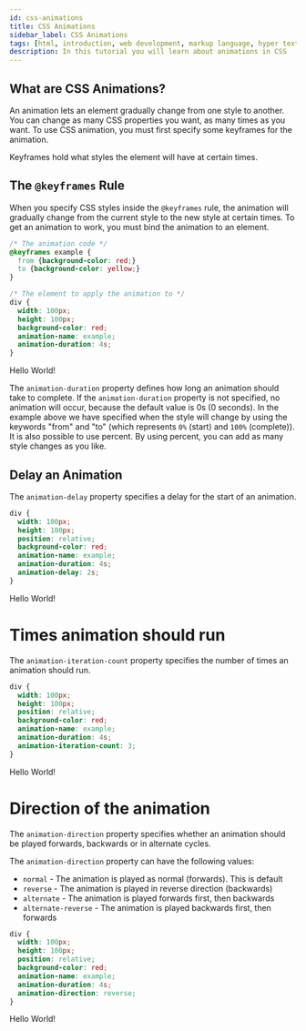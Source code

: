 ```yaml
---
id: css-animations
title: CSS Animations
sidebar_label: CSS Animations
tags: [html, introduction, web development, markup language, hyper text, web pages, career opportunities, personal growth, web-development, web design, web pages, websites, career opportunities, contribute to the web, stay relevant, express yourself, learn other technologies, have fun, how to use html, steps to start using html, set up your development environment, create your first html document, learn html syntax and structure, explore html elements and-attributes]
description: In this tutorial you will learn about animations in CSS 
---
```


## What are CSS Animations?
An animation lets an element gradually change from one style to another.
You can change as many CSS properties you want, as many times as you want.
To use CSS animation, you must first specify some keyframes for the animation.

Keyframes hold what styles the element will have at certain times.

## The `@keyframes` Rule
When you specify CSS styles inside the `@keyframes` rule, the animation will gradually change from the current style to the new style at certain times.
To get an animation to work, you must bind the animation to an element.

```css
/* The animation code */
@keyframes example {
  from {background-color: red;}
  to {background-color: yellow;}
}

/* The element to apply the animation to */
div {
  width: 100px;
  height: 100px;
  background-color: red;
  animation-name: example;
  animation-duration: 4s;
}
```
<BrowserWindow url="http://127.0.0.1:5500/index.html">
    <div style={{
      width: '100px',
      height: '100px',
      backgroundColor: 'red',
      animation: 'myAnimation 4s infinite',
      padding: '5px',
    }}>
      Hello World!
    </div>
    <style>{`
      @keyframes myAnimation {
        from { background-color: red; }
        to { background-color: yellow; }
      }
    `}</style>
  </BrowserWindow>

The `animation-duration` property defines how long an animation should take to complete. If the `animation-duration` property is not specified, no animation will occur, because the default value is 0s (0 seconds). 
In the example above we have specified when the style will change by using the keywords "from" and "to" (which represents `0%` (start) and `100%` (complete)).
It is also possible to use percent. By using percent, you can add as many style changes as you like.

## Delay an Animation
The `animation-delay` property specifies a delay for the start of an animation.

```css
div {
  width: 100px;
  height: 100px;
  position: relative;
  background-color: red;
  animation-name: example;
  animation-duration: 4s;
  animation-delay: 2s;
}
```
<BrowserWindow minHeight={400} url="http://127.0.0.1:5500/index.html">
    <div className="Delay-an-Animation" style={{
      width: '100px',
      height: '100px',
      position: 'relative',
      backgroundColor: 'red',
      animationName: 'DelayAnAnimationExample',
      animationDuration: '4s',
      animationDelay: '2s',
      padding: '5px',
    }}>
      Hello World!
    </div>
    <style>{`
      @keyframes DelayAnAnimationExample {
        0%   { background-color: red; left: 0px; top: 0px; }
        25%  { background-color: yellow; left: 200px; top: 0px; }
        50%  { background-color: blue; left: 200px; top: 200px; }
        75%  { background-color: green; left: 0px; top: 200px; }
        100% { background-color: red; left: 0px; top: 0px; }
      }
      .Delay-an-Animation {
        position: absolute;
      }
    `}</style>
  </BrowserWindow>

# Times animation should run
The `animation-iteration-count` property specifies the number of times an animation should run.

```css
div {
  width: 100px;
  height: 100px;
  position: relative;
  background-color: red;
  animation-name: example;
  animation-duration: 4s;
  animation-iteration-count: 3;
}
```

<BrowserWindow minHeight={400} url="http://127.0.0.1:5500/index.html">
    <div style={{
      width: '100px',
      height: '100px',
      position: 'relative',
      backgroundColor: 'red',
      animationName: 'example',
      animationDuration: '4s',
      animationIterationCount: 3,
      padding: '5px',
    }}>
      Hello World!
    </div>
    <style>{`
      @keyframes example {
        0% { background-color: red; left: 0px; top: 0px; }
        25% { background-color: yellow; left: 200px; top: 0px; }
        50% { background-color: blue; left: 200px; top: 200px; }
        75% { background-color: green; left: 0px; top: 200px; }
        100% { background-color: red; left: 0px; top: 0px; }
      }
    `}</style>
  </BrowserWindow>

# Direction of the animation 

The `animation-direction` property specifies whether an animation should be played forwards, backwards or in alternate cycles.

The `animation-direction` property can have the following values:

- `normal` - The animation is played as normal (forwards). This is default
- `reverse` - The animation is played in reverse direction (backwards)
- `alternate` - The animation is played forwards first, then backwards
- `alternate-reverse` - The animation is played backwards first, then forwards

```css
div {
  width: 100px;
  height: 100px;
  position: relative;
  background-color: red;
  animation-name: example;
  animation-duration: 4s;
  animation-direction: reverse;
}
```
<BrowserWindow minHeight={400} url="http://127.0.0.1:5500/index.html">
    <div style={{
      width: '100px',
      height: '100px',
      position: 'relative',
      backgroundColor: 'red',
      animationName: 'example',
      animationDuration: '4s',
      animationDirection: 'reverse',
      padding: '5px',
    }}>
      Hello World!
    </div>
    <style>{`
      @keyframes example {
        0%   { background-color: red; left: 0px; top: 0px; }
        25%  { background-color: yellow; left: 200px; top: 0px; }
        50%  { background-color: blue; left: 200px; top: 200px; }
        75%  { background-color: green; left: 0px; top: 200px; }
        100% { background-color: red; left: 0px; top: 0px; }
      }
    `}</style>
  </BrowserWindow>



